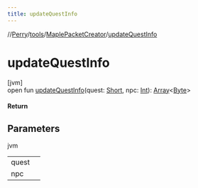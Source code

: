 ```yaml
---
title: updateQuestInfo
---
```

//[Perry](../../../index.html)/[tools](../index.html)/[MaplePacketCreator](index.html)/[updateQuestInfo](update-quest-info.html)



# updateQuestInfo



[jvm]\
open fun [updateQuestInfo](update-quest-info.html)(quest: [Short](https://kotlinlang.org/api/latest/jvm/stdlib/kotlin/-short/index.html), npc: [Int](https://kotlinlang.org/api/latest/jvm/stdlib/kotlin/-int/index.html)): [Array](https://kotlinlang.org/api/latest/jvm/stdlib/kotlin/-array/index.html)<[Byte](https://kotlinlang.org/api/latest/jvm/stdlib/kotlin/-byte/index.html)>



#### Return



## Parameters


jvm

| | |
|---|---|
| quest |  |
| npc |  |




